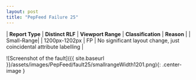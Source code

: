 ```yaml
---
layout: post
title: "PepFeed Failure 25"
---
```

| **Report Type** | **Distinct RLF** | **Viewport Range** | **Classification** | **Reason** |
| Small-Range|  | 1200px-1202px | FP | No significant layout change, just coincidental attribute labelling | 

![Screenshot of the fault]({{ site.baseurl }}/assets/images/PepFeed/fault25/smallrangeWidth1201.png){: .center-image }